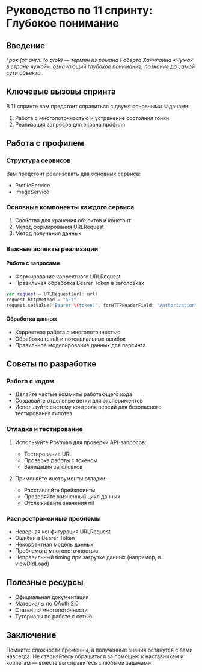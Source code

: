 # Руководство по 11 спринту: Глубокое понимание

## Введение
*Грок (от англ. to grok) — термин из романа Роберта Хайнлайна «Чужак в стране чужой», означающий глубокое понимание, познание до самой сути объекта.*

## Ключевые вызовы спринта
В 11 спринте вам предстоит справиться с двумя основными задачами:
1. Работа с многопоточностью и устранение состояния гонки
2. Реализация запросов для экрана профиля

## Работа с профилем
### Структура сервисов
Вам предстоит реализовать два основных сервиса:
- ProfileService
- ImageService

### Основные компоненты каждого сервиса
1. Свойства для хранения объектов и констант
2. Метод формирования URLRequest
3. Метод получения данных

### Важные аспекты реализации
#### Работа с запросами
- Формирование корректного URLRequest
- Правильная обработка Bearer Token в заголовках
```swift
var request = URLRequest(url: url)
request.httpMethod = "GET"
request.setValue("Bearer \(token)", forHTTPHeaderField: "Authorization")
```

#### Обработка данных
- Корректная работа с многопоточностью
- Обработка result и потенциальных ошибок
- Правильное моделирование данных для парсинга

## Советы по разработке

### Работа с кодом
- Делайте частые коммиты работающего кода
- Создавайте отдельные ветки для экспериментов
- Используйте систему контроля версий для безопасного тестирования гипотез

### Отладка и тестирование
1. Используйте Postman для проверки API-запросов:
   - Тестирование URL
   - Проверка работы с токеном
   - Валидация заголовков

2. Применяйте инструменты отладки:
   - Расставляйте брейкпоинты
   - Проверяйте жизненный цикл данных
   - Отслеживайте значения nil

### Распространенные проблемы
- Неверная конфигурация URLRequest
- Ошибки в Bearer Token
- Некорректная модель данных
- Проблемы с многопоточностью
- Неправильный timing при загрузке данных (например, в viewDidLoad)

## Полезные ресурсы
- Официальная документация
- Материалы по OAuth 2.0
- Статьи по многопоточности
- Туториалы по работе с сетью

## Заключение
Помните: сложности временны, а полученные знания останутся с вами навсегда. Не стесняйтесь обращаться за помощью к наставникам и коллегам — вместе вы справитесь с любыми задачами.
